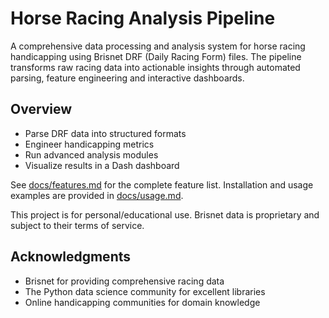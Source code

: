 # Horse Racing Analysis Pipeline
A comprehensive data processing and analysis system for horse racing handicapping using Brisnet DRF (Daily Racing Form) files. The pipeline transforms raw racing data into actionable insights through automated parsing, feature engineering and interactive dashboards.

## Overview
- Parse DRF data into structured formats
- Engineer handicapping metrics
- Run advanced analysis modules
- Visualize results in a Dash dashboard

See [docs/features.md](docs/features.md) for the complete feature list.
Installation and usage examples are provided in [docs/usage.md](docs/usage.md).

This project is for personal/educational use. Brisnet data is proprietary and subject to their terms of service.

## Acknowledgments
- Brisnet for providing comprehensive racing data
- The Python data science community for excellent libraries
- Online handicapping communities for domain knowledge
